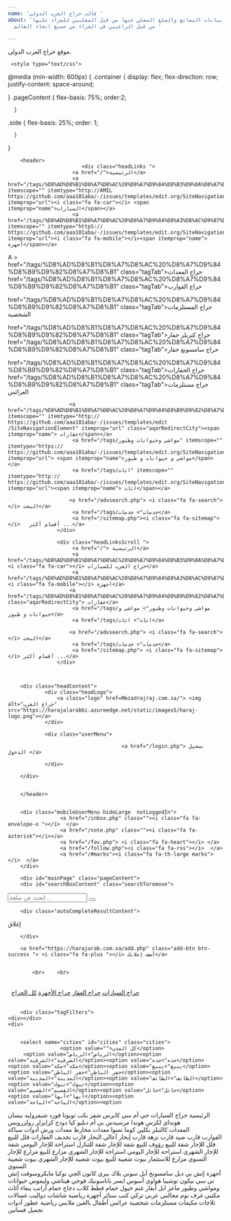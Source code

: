 ```yaml
---
name: 'قالب حراج العرب الدولي '
about: 'قالب إدخال بيانات البضائع والسلع المعلن عنها من قبل المعلنين للمزاد عليها
  من قبل الراغبين في الشراء من جميع انخاء العالم '

---
```


موقع حراج العرب الدولي.      

     <style type="text/css">

   @media (min-width: 600px) {
    .container {
  display: flex;
  flex-direction: row;
  justify-content: space-around;

}
.pageContent {
        flex-basis: 75%;
        order:2;

      }
.side {
        flex-basis: 25%;
        order: 1;


      }
   }


  </style>
  
		<header>
							<div class="headLinks ">
						 <a href="/">الرئيسية</a>
						 <a href="/tags/%D8%AD%D8%B1%D8%A7%D8%AC%20%D8%A7%D9%84%D8%B3%D9%8A%D8%A7%D8%B1%D8%A7%D8%AA" itemscope="" itemtype="http://AMIL https://github.com/aaa101aba/-/issues/templates/edit.org/SiteNavigationElement" itemprop="url"><i class="fa fa-car"></i> <span itemprop="name">السيارات</span></a>
						 <a href="/tags/%D8%AD%D8%B1%D8%A7%D8%AC%20%D8%A7%D9%84%D8%A3%D8%AC%D9%87%D8%B2%D8%A9" itemscope="" itemtype="httpS:// https://github.com/aaa101aba/-/issues/templates/edit.org/SiteNavigationElement" itemprop="url"><i class="fa fa-mobile"></i><span itemprop="name"> أجهزة</span></a>
A >
href="/tags/%D8%AD%D8%B1%D8%A7%D8%AC%20%D8%A7%D9%84%D8%B9%D9%82%D8%A7%D8%B1" class="tagTab">حراج المعدات</a>
href="/tags/%D8%AD%D8%B1%D8%A7%D8%AC%20%D8%A7%D9%84%D8%B9%D9%82%D8%A7%D8%B1" class="tagTab">حراج القوارب</a>

href="/tags/%D8%AD%D8%B1%D8%A7%D8%AC%20%D8%A7%D9%84%D8%B9%D9%82%D8%A7%D8%B1" class="tagTab">حراج المستلزمات الشخصية</a>

href="/tags/%D8%AD%D8%B1%D8%A7%D8%AC%20%D8%A7%D9%84%D8%B9%D9%82%D8%A7%D8%B1" class="tagTab">حراج كتربلر حفار</a>
href="/tags/%D8%AD%D8%B1%D8%A7%D8%AC%20%D8%A7%D9%84%D8%B9%D9%82%D8%A7%D8%B1" class="tagTab">حراج سامسونغ حفار </a>

href="/tags/%D8%AD%D8%B1%D8%A7%D8%AC%20%D8%A7%D9%84%D8%B9%D9%82%D8%A7%D8%B1" class="tagTab">حراج الحفارات</a>
href="/tags/%D8%AD%D8%B1%D8%A7%D8%AC%20%D8%A7%D9%84%D8%B9%D9%82%D8%A7%D8%B1" class="tagTab">حراج مستلزمات العرائس</a>

						<a href="/tags/%D8%AD%D8%B1%D8%A7%D8%AC%20%D8%A7%D9%84%D8%B9%D9%82%D8%A7%D8%B1" itemscope="" itemtype="http:// https://github.com/aaa101aba/-/issues/templates/edit /SiteNavigationElement" itemprop="url" class="aqarRedirectCity"><span itemprop="name"> عقارات</span></a>
						 <a href="/tags/مواشي وحيوانات وطيور" itemscope="" itemtype="https:// https://github.com/aaa101aba/-/issues/templates/edit.org/SiteNavigationElement" itemprop="url"> <span itemprop="name">مواشي و حيوانات و طيور</span></a>
						 <a href="/tags/اثاث" itemscope="" itemtype="http:// https://github.com/aaa101aba/-/issues/templates/edit.org/SiteNavigationElement" itemprop="url"><span itemprop="name"> اثاث</span></a>
						
						<a href="/advsearch.php"> <i class="fa fa-search"></i> البحث</a>
						 <a href="/tags/خدمات"> خدمات</a>
						 <a href="/sitemap.php"><i class="fa fa-sitemap"></i>   أقسام أكثر ...</a>
					</div>

					<div class="headLinksScroll ">
						 <a href="/"> الرئيسية</a>
						 <a href="/tags/%D8%AD%D8%B1%D8%A7%D8%AC%20%D8%A7%D9%84%D8%B3%D9%8A%D8%A7%D8%B1%D8%A7%D8%AA"> <i class="fa fa-car"></i> حراج العرب للسيارات</a>
						 <a href="/tags/%D8%AD%D8%B1%D8%A7%D8%AC%20%D8%A7%D9%84%D8%A3%D8%AC%D9%87%D8%B2%D8%A9">  <i class="fa fa-mobile"></i> أجهزة</a>
						<a href="/tags/%D8%AD%D8%B1%D8%A7%D8%AC%20%D8%A7%D9%84%D8%B9%D9%82%D8%A7%D8%B1" class="aqarRedirectCity"> عقارات</a>
						 <a href="/tags/مواشي وحيوانات وطيور"> مواشي و حيوانات و طيور</a>
						 <a href="/tags/اثاث"> اثاث</a>
						
						<a href="/advsearch.php"> <i class="fa fa-search"></i> البحث</a>
						 <a href="/tags/خدمات"> خدمات</a>
						 <a href="/sitemap.php"> <i class="fa fa-sitemap"></i> أقسام أكثر ...</a> 
					</div>
					


		<div class="headContent">
				<div class="headLogo">
					<a class="logo" href=Mmzadrajraj.com.sa/"> <img alt="حراج العرب" src="https://harajalarabbi.azureedge.net/static/images5/haraj-logo.png"></a>
				</div>

				<div class="userMenu">
					          
										 <a href="/login.php"> تسجيل الدخول </a>
					 
				</div>

		</div>


		</header>


		<div class="mobileUserMenu hideLarge  notLoggedIn">
					 <a href="/inbox.php" class=""><i class="fa fa-envelope-o "></i>  </a>
					 <a href="/note.php" class=""><i class="fa fa-asterisk"></i></a>
					 <a href="/fav.php"> <i class="fa fa-heart"></i> </a>
					 <a href="/follow.php"><i class="fa fa-rss"></i>  </a>
					 <a href="/#marks"><i class="fa fa-th-large marks"></i>  </a>
		</div>

  

 

<div class="container">


		<div id="mainPage" class="pageContent">
		<div id="searchBoxContent" class="searchToremove">
<form action="/search.php" method="get">

<input placeholder="ابحث عن سلعة .." class="searchBox searchToremove" autocomplete="off" id="autocomplete" value="" name="key" type="search"><i class="fa fa-search"></i>
<button class="button btn-success hideSmall" type="submit"><i class="fa fa-search"></i></button>

</form>

		<div class="autoCompleteResultContent">
<div class="close"><i class="fa fa-close"></i>إغلاق</div>
	





		</div>



</div>

<script type="application/ld+json">
{
  "@context": "http://schema.org",
  "@type": "WebSite",
  "url": "https://haraj.com.sa/",
  "potentialAction": {
    "@type": "SearchAction",
    "target": "https:// https://github.com/aaa101aba/-/issues/templates/edit.com.sa/search.php?key={search_term}",
    "query-input": "required name=search_term"
  }
}
</script>

 
		
		
		
<div class="singleContent">
	
			
		<a href="https://harajarab.com.sa/add.php" class="add-btn btn-success "> <i class="fa fa-plus "></i> أضف إعلانك</a>

		
			<br>	<br>		  
    
</div>

<br>		&nbsp;&nbsp;<a href="/tags/%D8%AD%D8%B1%D8%A7%D8%AC%20%D8%A7%D9%84%D8%B3%D9%8A%D8%A7%D8%B1%D8%A7%D8%AA" class="tagTab">حراج السيارات</a>
		<a href="/tags/%D8%AD%D8%B1%D8%A7%D8%AC%20%D8%A7%D9%84%D8%B9%D9%82%D8%A7%D8%B1" class="tagTab">حراج العقار</a>
		<a href="/tags/%D8%AD%D8%B1%D8%A7%D8%AC%20%D8%A7%D9%84%D8%A3%D8%AC%D9%87%D8%B2%D8%A9" class="tagTab">حراج الأجهزة</a>
		<a href="/tags/%D9%83%D9%84%20%D8%A7%D9%84%D8%AD%D8%B1%D8%A7%D8%AC" class="tagTab">كل الحراج</a><br><br>		



		<div class="tagFilters">
	<div></div>
	<div>
			
		
		<select name="cities" id="cities" class="cities">
				     <option value="">كل المدن</option>
		 <option value="الرياض">الرياض</option><option value="الشرقية">الشرقية</option><option value="جده">جده</option><option value="مكة">مكة</option><option value="ينبع">ينبع</option><option value="حفر الباطن">حفر الباطن</option><option value="المدينة">المدينة</option><option value="الطائف">الطائف</option><option value="تبوك">تبوك</option><option value="القصيم">القصيم</option><option value="حائل">حائل</option><option value="أبها">أبها</option><option value="الباحة">الباحة</option><option 
                       
الرئيسية   حراج السيارات  جي أم سي  كابرس شفر بكب تويوتا فورد شيفروليه نيسان هونداي لكزس هوندا مرسيدس  بي أم دبليو كيا دودج كرايزلر رولزرويس   
 المعدات  كالتبلر  بكلين  كوما تسوا معدات مخارظ معدات ورش أدوات سباكة  
 القوارب  قارب صيد  قارب نزهة قارب إبحار أعالي البحار قارب تجديف 
   العقارات  فلل للبيع فلل للإجار شقة للبيع رؤوف للبيع شقة للإجار شقة للتنازل  استراحة للإجار اليومي شقة للإجار الشهري استراحة للإجار اليومي استراحة للإجار الشهري مزارع للبيع مزارع للإجار السنوي مزارع للاستثمار  بيوت شعبية للبيع بيوت شعبية للإجار الشهري بيوت شعبية السنوي    
 أجهزة إتش بي  ديل سامسونج  أبل  سوني بلاك بيري كانون الجي نوكيا مايكروسوفت  إتش تي سي نيكون توشيبا  هواوي  أسوس ايسر باناسونيك فوجي هيتاشي وليموس 
    حيوانات  ومواشي وطيور ماعز  ابل أبقار غنم خيول  حمام قطط  كلاب  دجاج حمام أرانب  ببغاء
 أثاث  مكتبي غرف نوم  مجالس عربي تركي كنب  ستائر أجهزة رياضية  شاشات دواليب غسالات ثلاجات مكيفات 
   مستلزمات شخصية  عرائس أطفال بالغين ملابس رياضية  عطور  أدوات تجميل فساتين
